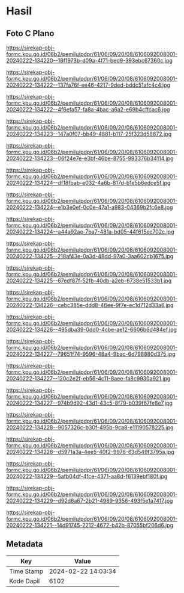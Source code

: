 # Hasil

## Foto C Plano

https://sirekap-obj-formc.kpu.go.id/06b2/pemilu/pdpr/61/06/09/20/08/6106092008001-20240222-134220--18f1973b-d09a-4f71-bed9-393ebc67360c.jpg

https://sirekap-obj-formc.kpu.go.id/06b2/pemilu/pdpr/61/06/09/20/08/6106092008001-20240222-134222--137fa76f-ee46-4217-9ded-bddc51afc4c4.jpg

https://sirekap-obj-formc.kpu.go.id/06b2/pemilu/pdpr/61/06/09/20/08/6106092008001-20240222-134222--4f6efa57-fa8a-4bac-a6a2-e69b4cffcac6.jpg

https://sirekap-obj-formc.kpu.go.id/06b2/pemilu/pdpr/61/06/09/20/08/6106092008001-20240222-134223--147a0f07-bb49-4881-b117-25f323d58872.jpg

https://sirekap-obj-formc.kpu.go.id/06b2/pemilu/pdpr/61/06/09/20/08/6106092008001-20240222-134223--06f24e7e-e3bf-46be-8755-993376b34114.jpg

https://sirekap-obj-formc.kpu.go.id/06b2/pemilu/pdpr/61/06/09/20/08/6106092008001-20240222-134224--df18fbab-e032-4a6b-817d-b1e5b6edce5f.jpg

https://sirekap-obj-formc.kpu.go.id/06b2/pemilu/pdpr/61/06/09/20/08/6106092008001-20240222-134224--e1b3e0ef-0c0e-47a1-a983-04369b2fc6e8.jpg

https://sirekap-obj-formc.kpu.go.id/06b2/pemilu/pdpr/61/06/09/20/08/6106092008001-20240222-134224--a44a92ae-7ba7-481a-bd05-44f615ec702c.jpg

https://sirekap-obj-formc.kpu.go.id/06b2/pemilu/pdpr/61/06/09/20/08/6106092008001-20240222-134225--218af43e-0a3d-48dd-97a0-3aa602cb1675.jpg

https://sirekap-obj-formc.kpu.go.id/06b2/pemilu/pdpr/61/06/09/20/08/6106092008001-20240222-134225--67edf87f-52fb-40db-a2eb-6738e51533b1.jpg

https://sirekap-obj-formc.kpu.go.id/06b2/pemilu/pdpr/61/06/09/20/08/6106092008001-20240222-134226--cebc385e-ddd8-46ee-9f7e-ec1d712d33a6.jpg

https://sirekap-obj-formc.kpu.go.id/06b2/pemilu/pdpr/61/06/09/20/08/6106092008001-20240222-134226--495dba39-0dd0-4cbe-ae12-6606b6d484ef.jpg

https://sirekap-obj-formc.kpu.go.id/06b2/pemilu/pdpr/61/06/09/20/08/6106092008001-20240222-134227--79651f74-9596-48a4-9bac-6d798880d375.jpg

https://sirekap-obj-formc.kpu.go.id/06b2/pemilu/pdpr/61/06/09/20/08/6106092008001-20240222-134227--120c2e2f-eb56-4c11-8aee-fa8c9930a921.jpg

https://sirekap-obj-formc.kpu.go.id/06b2/pemilu/pdpr/61/06/09/20/08/6106092008001-20240222-134227--974b9d92-43d1-43c5-8f79-b039f67fe8e7.jpg

https://sirekap-obj-formc.kpu.go.id/06b2/pemilu/pdpr/61/06/09/20/08/6106092008001-20240222-134228--9057326c-b30f-495b-9ca8-e11190578225.jpg

https://sirekap-obj-formc.kpu.go.id/06b2/pemilu/pdpr/61/06/09/20/08/6106092008001-20240222-134228--d5971a3a-4ee5-40f2-9978-63d549f3795a.jpg

https://sirekap-obj-formc.kpu.go.id/06b2/pemilu/pdpr/61/06/09/20/08/6106092008001-20240222-134229--5afb04df-4fce-4371-aa8d-f6139ebf180f.jpg

https://sirekap-obj-formc.kpu.go.id/06b2/pemilu/pdpr/61/06/09/20/08/6106092008001-20240222-134229--d92d6a67-2b21-4989-9356-493f5e1a7417.jpg

https://sirekap-obj-formc.kpu.go.id/06b2/pemilu/pdpr/61/06/09/20/08/6106092008001-20240222-134221--14d91745-2212-4672-b42b-87055bf206d6.jpg


## Metadata

| Key        | Value               |
| ---------- | ------------------- |
| Time Stamp | 2024-02-22 14:03:34 |
| Kode Dapil | 6102                |



